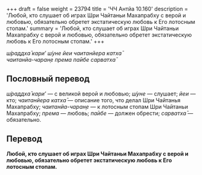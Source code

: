+++
draft = false
weight = 23794
title = 'ЧЧ Антйа 10.160'
description = 'Любой, кто слушает об играх Шри Чайтаньи Махапрабху с верой и любовью, обязательно обретет экстатическую любовь к Его лотосным стопам.'
summary = 'Любой, кто слушает об играх Шри Чайтаньи Махапрабху с верой и любовью, обязательно обретет экстатическую любовь к Его лотосным стопам.'
+++

_ш́раддха̄ кари’ ш́уне йеи чаитанйера катха̄  
чаитанйа-чаран̣е према па̄ибе сарватха̄_

## Пословный перевод

_ш́раддха̄_ _кари’_ — с великой верой и любовью; _ш́уне_ — слушает; _йеи_ — кто; _чаитанйера_ _катха̄_ — описание того, что делал Шри Чайтанья Махапрабху; _чаитанйа_\-_чаран̣е_ — к лотосным стопам Шри Чайтаньи Махапрабху; _према_ — любовь; _па̄ибе_ — должен обрести; _сарватха̄_ — обязательно.

## Перевод

**Любой, кто слушает об играх Шри Чайтаньи Махапрабху с верой и любовью, обязательно обретет экстатическую любовь к Его лотосным стопам.**
